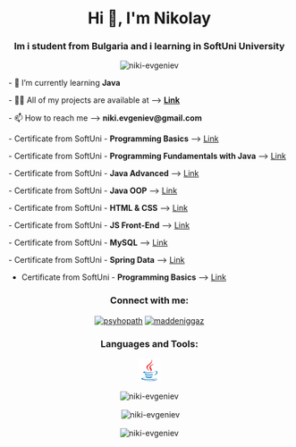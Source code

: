 <h1 align="center">Hi 👋, I'm Nikolay</h1>
<h3 align="center">Im i student from Bulgaria and i learning in SoftUni University</h3>

<p align="center"> <img src="https://komarev.com/ghpvc/?username=niki-evgeniev&label=Profile%20views&color=orange&style=plastic" alt="niki-evgeniev" /> </p>

<p align="left">- 🌱 I’m currently learning <b>Java</b></p>

<p align="left">- 👨‍💻 All of my projects are available at --> <b><a href="https://github.com/niki-evgeniev?tab=repositories">Link</a></b></p>

<p align="left">- 📫 How to reach me --> <b>niki.evgeniev@gmail.com</b></p>

<p align="left">- Certificate from SoftUni - <b>Programming Basics</b> --> <a href="https://softuni.bg/certificates/details/128155/9c0c6b4e">Link</a></p>
<p align="left"><p align="left"><p align="left">- Certificate from SoftUni - <b>Programming Fundamentals with Java</b> -->  <a href="https://softuni.bg/certificates/details/138595/60595253">Link</a></p>
<p align="left"><p align="left">- Certificate from SoftUni - <b>Java Advanced</b> -->  <a href="https://softuni.bg/certificates/details/145779/e8d33a9b">Link</a></p>
<p align="left">- Certificate from SoftUni - <b>Java OOP</b> -->  <a href="https://softuni.bg/certificates/details/153068/888b0886">Link</a></p>
<p align="left">- Certificate from SoftUni - <b>HTML & CSS</b> -->  <a href="https://softuni.bg/certificates/details/163190/7d681e91">Link</a></p>
<p align="left">- Certificate from SoftUni - <b>JS Front-End</b> -->  <a href="https://softuni.bg/certificates/details/170797/b125e7d0">Link</a></p>
<p align="left">- Certificate from SoftUni - <b>MySQL</b> -->  <a href="https://softuni.bg/certificates/details/172338/71996642">Link</a></p>
<p align="left">- Certificate from SoftUni - <b>Spring Data</b> -->  <a href="https://softuni.bg/certificates/details/180607/9447e75e">Link</a></p>
<ul>
  <li align="left">Certificate from SoftUni - <b>Programming Basics</b> --> <a href="https://softuni.bg/certificates/details/128155/9c0c6b4e">Link</a></p></li>
</ul>

<h3 align="center">Connect with me:</h3>
<p align="center">
<a href="https://fb.com/psyhopath" target="blank"><img align="center" src="https://raw.githubusercontent.com/rahuldkjain/github-profile-readme-generator/master/src/images/icons/Social/facebook.svg" alt="psyhopath" height="30" width="40" /></a>
<a href="https://instagram.com/maddeniggaz" target="blank"><img align="center" src="https://raw.githubusercontent.com/rahuldkjain/github-profile-readme-generator/master/src/images/icons/Social/instagram.svg" alt="maddeniggaz" height="30" width="40" /></a>
</p>

<h3 align="center">Languages and Tools:</h3>
<p align="center">
<p align="center"> <a href="https://www.java.com" target="_blank" rel="noreferrer"> <img src="https://raw.githubusercontent.com/devicons/devicon/master/icons/java/java-original.svg" alt="java" width="40" height="40"/> </a> </p>

<p align="center"><img align="center" src="https://github-readme-stats.vercel.app/api/top-langs?username=niki-evgeniev&show_icons=true&locale=en&layout=compact" alt="niki-evgeniev" /></p>
<p align="center">&nbsp;<img align="center" src="https://github-readme-stats.vercel.app/api?username=niki-evgeniev&show_icons=true&&count_private=true&cache_seconds=86400&theme=gotham" alt="niki-evgeniev" /></p> 
</p>



<p align="center"><img align="center" src="https://github-readme-streak-stats.herokuapp.com?user=niki-evgeniev&theme=dark&hide_border=true" alt="niki-evgeniev" /></p>

